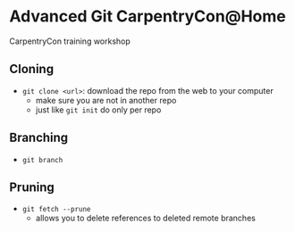# Advanced Git CarpentryCon@Home
CarpentryCon training workshop

## Cloning
- `git clone <url>`: download the repo from the web to your computer
	- make sure you are not in another repo
	- just like `git init` do only per repo

## Branching
- `git branch`

## Pruning
- `git fetch --prune`
	- allows you to delete references to deleted remote branches
